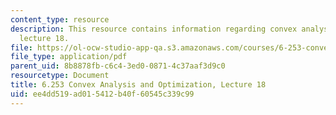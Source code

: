 ```yaml
---
content_type: resource
description: This resource contains information regarding convex analysis and optimization,
  lecture 18.
file: https://ol-ocw-studio-app-qa.s3.amazonaws.com/courses/6-253-convex-analysis-and-optimization-spring-2012/ee4dd519ad015412b40f60545c339c99_MIT6_253S12_lec18.pdf
file_type: application/pdf
parent_uid: 8b8878fb-c6c4-3ed0-0871-4c37aaf3d9c0
resourcetype: Document
title: 6.253 Convex Analysis and Optimization, Lecture 18
uid: ee4dd519-ad01-5412-b40f-60545c339c99
---
```

